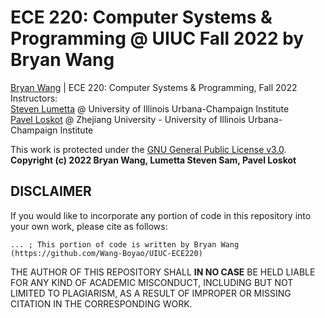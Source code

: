 # ECE 220: Computer Systems & Programming @ UIUC Fall 2022 by Bryan Wang
[Bryan Wang](https://github.com/Wang-Boyao) | ECE 220: Computer Systems & Programming, Fall 2022  
Instructors:  
[Steven Lumetta](https://ece.illinois.edu/about/directory/faculty/lumetta) @ University of Illinois Urbana-Champaign Institute  
[Pavel Loskot](https://zjui.intl.zju.edu.cn/node/1076) @ Zhejiang University - University of Illinois Urbana-Champaign Institute  

This work is protected under the [GNU General Public License v3.0](https://www.gnu.org/licenses/gpl-3.0.en.html).  
**Copyright (c) 2022 Bryan Wang, Lumetta Steven Sam, Pavel Loskot**

## DISCLAIMER
If you would like to incorporate any portion of code in this repository into your own work, please cite as follows:

```
... ; This portion of code is written by Bryan Wang (https://github.com/Wang-Boyao/UIUC-ECE220)
```

THE AUTHOR OF THIS REPOSITORY SHALL **IN NO CASE** BE HELD LIABLE FOR ANY KIND OF ACADEMIC MISCONDUCT, INCLUDING BUT NOT LIMITED TO PLAGIARISM, AS A RESULT OF IMPROPER OR MISSING CITATION IN THE CORRESPONDING WORK.
